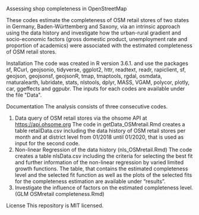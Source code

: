 Assessing shop completeness in OpenStreetMap

These codes estimate the completeness of OSM retail stores of two states in Germany, Baden-Württemberg and Saxony, via an intrinsic approach using the data history and investigate how the urban-rural gradient and socio-economic factors (gross domestic product, unemployment rate and proportion of academics) were associated with the estimated completeness of OSM retail stores.

Installation
The code was created in R version 3.6.1. and use the packages sf, RCurl, geojsonio, tidyverse, ggplot2, httr, readtext, readr, rapiclient, sf, geojson, geojsonsf, geojsonR, tmap, tmaptools, rgdal, osmdata, rnaturalearth, lubridate, stats, nlstools, dplyr, MASS, VGAM, polycor, plotly, car, ggeffects and ggpubr.
The inputs for each codes are available under the file "Data".




Documentation
The analysis consists of three consecutive codes. 
1. Data query of OSM retail stores via the ohsome API at https://api.ohsome.org 
The code in getData_OSMretail.Rmd creates a table retailData.csv including the data history of OSM retail stores per month and at district level from 01/2018 until 01/2020, that is used as input for the second code.
2. Non-linear Regression of the data history (nls_OSMretail.Rmd)
The code creates a table nlsData.csv including the criteria for selecting the best fit and further information of the non-linear regression by varied limited growth functions. 
The table, that contains the estimated completeness level and the selected fit function as well as the plots of the selected fits for the completeness estimation are available under “results”.
3. Investigate the influence of factors on the estimated completeness level. (GLM OSMretail completeness.Rmd)

License
This repository is MIT licensed.
